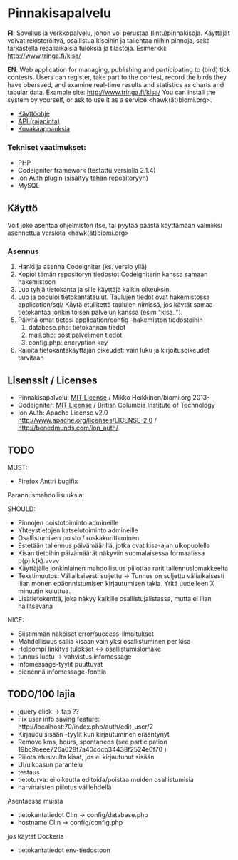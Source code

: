
Pinnakisapalvelu
================

**FI**: Sovellus ja verkkopalvelu, johon voi perustaa (lintu)pinnakisoja. Käyttäjät voivat rekisteröityä, osallistua kisoihin ja tallentaa niihin pinnoja, sekä tarkastella reaaliaikaisia tuloksia ja tilastoja. Esimerkki: http://www.tringa.fi/kisa/ 

**EN**: Web application for managing, publishing and participating to (bird) tick contests. Users can register, take part to the contest, record the birds they have obersved, and examine real-time results and statistics as charts and tabular data. Example site: http://www.tringa.fi/kisa/ You can install the system by yourself, or ask to use it as a service <hawk(ät)biomi.org>.

* [Käyttöohje](MANUAL.md)
* [API (rajapinta)](API.md)
* [Kuvakaappauksia](docs/screencaptures.md)

### Tekniset vaatimukset:

* PHP
* Codeigniter framework (testattu versiolla 2.1.4)
* Ion Auth plugin (sisältyy tähän repositoryyn)
* MySQL

Käyttö
------

Voit joko asentaa ohjelmiston itse, tai pyytää päästä käyttämään valmiiksi asennettua versiota <hawk(ät)biomi.org>

### Asennus
1. Hanki ja asenna Codeigniter (ks. versio yllä)
2. Kopioi tämän repositoryn tiedostot Codeigniterin kanssa samaan hakemistoon
3. Luo tyhjä tietokanta ja sille käyttäjä kaikin oikeuksin.
4. Luo ja populoi tietokantataulut. Taulujen tiedot ovat hakemistossa application/sql/ Käytä etuliitettä taulujen nimissä, jos käytät samaa tietokantaa jonkin toisen palvelun kanssa (esim "kisa_").
5. Päivitä omat tietosi application/config -hakemiston tiedostoihin
	1. database.php: tietokannan tiedot
	2. mail.php: postipalvelimen tiedot
	3. config.php: encryption key
6. Rajoita tietokantakäyttäjän oikeudet: vain luku ja kirjoitusoikeudet tarvitaan


Lisenssit / Licenses
--------------------
* Pinnakisapalvelu: [MIT License](LICENSE.md) / Mikko Heikkinen/biomi.org 2013-
* Codeigniter: [MIT License](CODEIGNITER_LICENSE.txt) / British Columbia Institute of Technology 
* Ion Auth: Apache License v2.0 http://www.apache.org/licenses/LICENSE-2.0 / http://benedmunds.com/ion_auth/


TODO
----

MUST:
* Firefox Anttri bugifix

Parannusmahdollisuuksia:

SHOULD:
* Pinnojen poistotoiminto admineille
* Yhteystietojen katselutoiminto admineille
* Osallistumisen poisto / roskakorittaminen
* Estetään tallennus päivämäärillä, jotka ovat kisa-ajan ulkopuolella
* Kisan tietoihin päivämäärät näkyviin suomalaisessa formaatissa p(p).k(k).vvvv
* Käyttäjälle jonkinlainen mahdollisuus piilottaa rarit tallennuslomakkeelta
* Tekstimuutos: Väliaikaisesti suljettu -> Tunnus on suljettu väliaikaisesti liian monen epäonnistumisen kirjautumisen takia. Yritä uudelleen X minuutin kuluttua.
* Lisätietokenttä, joka näkyy kaikille osallistujalistassa, mutta ei liian hallitsevana

NICE:
* Siistimmän näköiset error/success-ilmoitukset
* Mahdollisuus sallia kisaan vain yksi osallistuminen per kisa
* Helpompi linkitys tulokset <-> osallistumislomake
* tunnus luotu -> vahvistus infomessage
* infomessage-tyylit puuttuvat
* pienennä infomessage-fonttia

TODO/100 lajia
----

- jquery click -> tap ??
- Fix user info saving feature: http://localhost:70/index.php/auth/edit_user/2
- Kirjaudu sisään -tyylit kun kirjautuminen erääntynyt
- Remove kms, hours, spontaneos (see participation 19bc9aeee726a628f7a40cdcb34438f2524e0f70 )
- Piilota etusivulta kisat, jos ei kirjautunut sisään
- UI/ulkoasun parantelu
- testaus
- tietoturva: ei oikeutta editoida/poistaa muiden osallistumisia
- harvinaisten piilotus välilehdellä

Asentaessa muista
- tietokantatiedot CI:n -> config/database.php
- hostname CI:n -> config/config.php

jos käytät Dockeria
- tietokantatiedot env-tiedostoon


